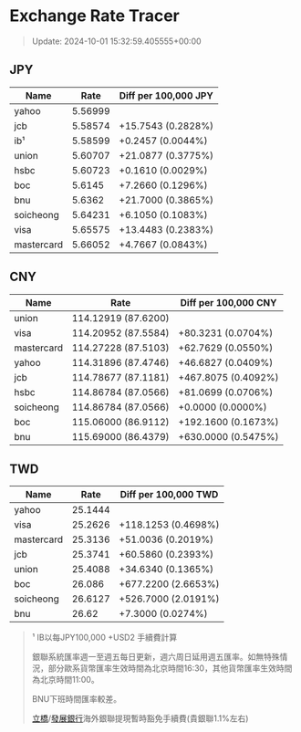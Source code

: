 # Exchange Rate Tracer

> Update: 2024-10-01 15:32:59.405555+00:00

## JPY

| Name       |    Rate | Diff per 100,000 JPY   |
|------------|---------|------------------------|
| yahoo      | 5.56999 |                        |
| jcb        | 5.58574 | +15.7543 (0.2828%)     |
| ib¹        | 5.58599 | +0.2457 (0.0044%)      |
| union      | 5.60707 | +21.0877 (0.3775%)     |
| hsbc       | 5.60723 | +0.1610 (0.0029%)      |
| boc        | 5.6145  | +7.2660 (0.1296%)      |
| bnu        | 5.6362  | +21.7000 (0.3865%)     |
| soicheong  | 5.64231 | +6.1050 (0.1083%)      |
| visa       | 5.65575 | +13.4483 (0.2383%)     |
| mastercard | 5.66052 | +4.7667 (0.0843%)      |

## CNY

| Name       | Rate                | Diff per 100,000 CNY   |
|------------|---------------------|------------------------|
| union      | 114.12919	(87.6200) |                        |
| visa       | 114.20952	(87.5584) | +80.3231 (0.0704%)     |
| mastercard | 114.27228	(87.5103) | +62.7629 (0.0550%)     |
| yahoo      | 114.31896	(87.4746) | +46.6827 (0.0409%)     |
| jcb        | 114.78677	(87.1181) | +467.8075 (0.4092%)    |
| hsbc       | 114.86784	(87.0566) | +81.0699 (0.0706%)     |
| soicheong  | 114.86784	(87.0566) | +0.0000 (0.0000%)      |
| boc        | 115.06000	(86.9112) | +192.1600 (0.1673%)    |
| bnu        | 115.69000	(86.4379) | +630.0000 (0.5475%)    |

## TWD

| Name       |    Rate | Diff per 100,000 TWD   |
|------------|---------|------------------------|
| yahoo      | 25.1444 |                        |
| visa       | 25.2626 | +118.1253 (0.4698%)    |
| mastercard | 25.3136 | +51.0036 (0.2019%)     |
| jcb        | 25.3741 | +60.5860 (0.2393%)     |
| union      | 25.4088 | +34.6340 (0.1365%)     |
| boc        | 26.086  | +677.2200 (2.6653%)    |
| soicheong  | 26.6127 | +526.7000 (2.0191%)    |
| bnu        | 26.62   | +7.3000 (0.0274%)      |


> ¹ IB以每JPY100,000 +USD2 手續費計算
>
> 銀聯系統匯率週一至週五每日更新，週六周日延用週五匯率。如無特殊情況，部分歐系貨幣匯率生效時間為北京時間16:30，其他貨幣匯率生效時間為北京時間11:00。
>
> BNU下班時間匯率較差。
>
> [立橋](https://www.wlbank.com.mo/uploads/ueditor/file/20181211/1544536513900230.pdf)/[發展銀行](https://www.mdb.com.mo/Service_Charges_20230728.pdf)海外銀聯提現暫時豁免手續費(貴銀聯1.1%左右)

